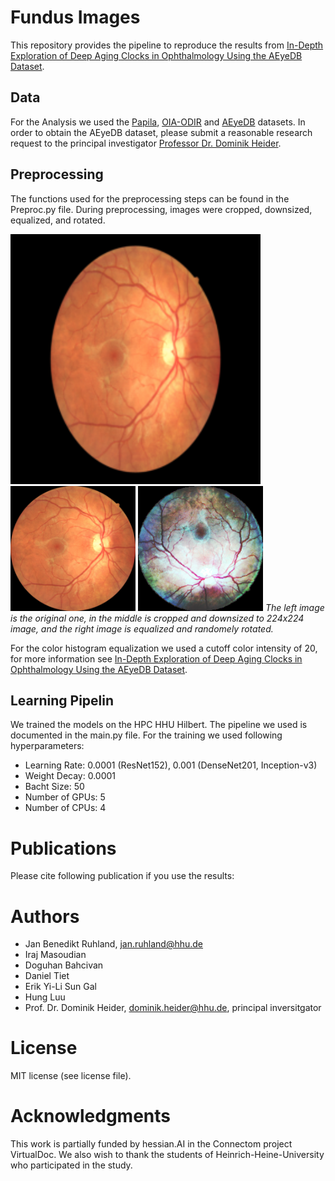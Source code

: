 # Fundus Images
This repository provides the pipeline to reproduce the results from [In-Depth Exploration of Deep Aging Clocks in Ophthalmology Using the AEyeDB Dataset](TODO). 


## Data 
For the Analysis we used the [Papila](https://www.nature.com/articles/s41597-022-01388-1), [OIA-ODIR](https://link.springer.com/chapter/10.1007/978-3-030-71058-3_11) and [AEyeDB](TODO) datasets. In order to obtain the AEyeDB dataset, please submit a reasonable research request to the principal investigator [Professor Dr. Dominik Heider](https://heiderlab.de/).

## Preprocessing
The functions used for the preprocessing steps can be found in the Preproc.py file. During preprocessing, images were cropped, downsized, equalized, and rotated. 

<p float="left">
  <img src="res/t0.png" alt="original_image" width="400"/>
  <img src="res/t1.png" alt="cropped_image" width="200"/>
  <img src="res/t3.png" alt="equalized_image" width="200"/>
  <em>The left image is the original one, in the middle is cropped and downsized to 224x224 image, and the right image is equalized and randomely rotated.  </em>
</p>

For the color histogram equalization we used a cutoff color intensity of 20, for more information see [In-Depth Exploration of Deep Aging Clocks in Ophthalmology Using the AEyeDB Dataset](TODO).

## Learning Pipelin
We trained the models on the HPC HHU Hilbert. The pipeline we used is documented in the main.py file. For the training we used following hyperparameters:
   * Learning Rate: 0.0001 (ResNet152), 0.001 (DenseNet201, Inception-v3)
   * Weight Decay: 0.0001
   * Bacht Size: 50
   * Number of GPUs: 5
   * Number of CPUs: 4
   
# Publications
Please cite following publication if you use the results:

# Authors
   * Jan Benedikt Ruhland, jan.ruhland@hhu.de
   * Iraj Masoudian
   * Doguhan Bahcivan
   * Daniel Tiet
   * Erik Yi-Li Sun Gal
   * Hung Luu
   * Prof. Dr. Dominik Heider, dominik.heider@hhu.de, principal inversitgator
   
   
# License
MIT license (see license file). 

# Acknowledgments
This work is partially funded by hessian.AI in the Connectom project VirtualDoc.
We also wish to thank the students of Heinrich-Heine-University who participated in the study. 

